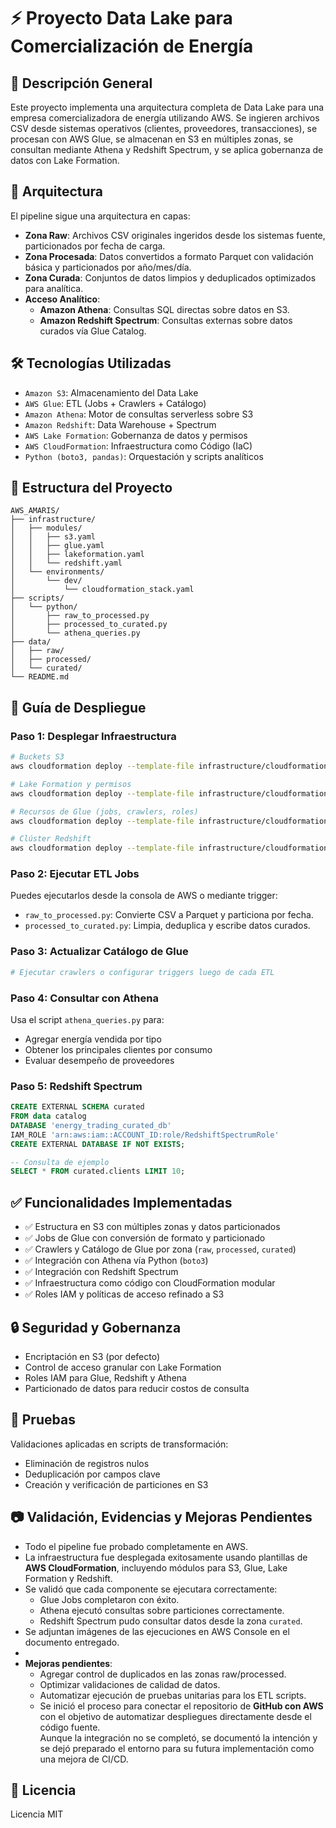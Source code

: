 
# ⚡ Proyecto Data Lake para Comercialización de Energía

## 📌 Descripción General
Este proyecto implementa una arquitectura completa de Data Lake para una empresa comercializadora de energía utilizando AWS. Se ingieren archivos CSV desde sistemas operativos (clientes, proveedores, transacciones), se procesan con AWS Glue, se almacenan en S3 en múltiples zonas, se consultan mediante Athena y Redshift Spectrum, y se aplica gobernanza de datos con Lake Formation.

## 📐 Arquitectura
El pipeline sigue una arquitectura en capas:

- **Zona Raw**: Archivos CSV originales ingeridos desde los sistemas fuente, particionados por fecha de carga.
- **Zona Procesada**: Datos convertidos a formato Parquet con validación básica y particionados por año/mes/día.
- **Zona Curada**: Conjuntos de datos limpios y deduplicados optimizados para analítica.
- **Acceso Analítico**:
  - **Amazon Athena**: Consultas SQL directas sobre datos en S3.
  - **Amazon Redshift Spectrum**: Consultas externas sobre datos curados vía Glue Catalog.
  
## 🛠 Tecnologías Utilizadas
- `Amazon S3`: Almacenamiento del Data Lake
- `AWS Glue`: ETL (Jobs + Crawlers + Catálogo)
- `Amazon Athena`: Motor de consultas serverless sobre S3
- `Amazon Redshift`: Data Warehouse + Spectrum
- `AWS Lake Formation`: Gobernanza de datos y permisos
- `AWS CloudFormation`: Infraestructura como Código (IaC)
- `Python (boto3, pandas)`: Orquestación y scripts analíticos

## 📁 Estructura del Proyecto
```
AWS_AMARIS/
├── infrastructure/
│   ├── modules/
│   │   ├── s3.yaml
│   │   ├── glue.yaml
│   │   ├── lakeformation.yaml
│   │   └── redshift.yaml
│   └── environments/
│       └── dev/
│           └── cloudformation_stack.yaml
├── scripts/
│   └── python/
│       ├── raw_to_processed.py
│       ├── processed_to_curated.py
│       └── athena_queries.py
├── data/
│   ├── raw/
│   ├── processed/
│   └── curated/
└── README.md

```

## 🚀 Guía de Despliegue

### Paso 1: Desplegar Infraestructura
```bash
# Buckets S3
aws cloudformation deploy --template-file infrastructure/cloudformation/modules/s3.yaml --stack-name datalake-s3

# Lake Formation y permisos
aws cloudformation deploy --template-file infrastructure/cloudformation/modules/lakeformation.yaml --stack-name datalake-lakeformation

# Recursos de Glue (jobs, crawlers, roles)
aws cloudformation deploy --template-file infrastructure/cloudformation/modules/glue.yaml --stack-name datalake-glue

# Clúster Redshift
aws cloudformation deploy --template-file infrastructure/cloudformation/modules/redshift.yaml --stack-name datalake-redshift
```

### Paso 2: Ejecutar ETL Jobs
Puedes ejecutarlos desde la consola de AWS o mediante trigger:
- `raw_to_processed.py`: Convierte CSV a Parquet y particiona por fecha.
- `processed_to_curated.py`: Limpia, deduplica y escribe datos curados.

### Paso 3: Actualizar Catálogo de Glue
```bash
# Ejecutar crawlers o configurar triggers luego de cada ETL
```

### Paso 4: Consultar con Athena
Usa el script `athena_queries.py` para:
- Agregar energía vendida por tipo
- Obtener los principales clientes por consumo
- Evaluar desempeño de proveedores

### Paso 5: Redshift Spectrum 
```sql
CREATE EXTERNAL SCHEMA curated
FROM data catalog
DATABASE 'energy_trading_curated_db'
IAM_ROLE 'arn:aws:iam::ACCOUNT_ID:role/RedshiftSpectrumRole'
CREATE EXTERNAL DATABASE IF NOT EXISTS;

-- Consulta de ejemplo
SELECT * FROM curated.clients LIMIT 10;
```

## ✅ Funcionalidades Implementadas
- ✅ Estructura en S3 con múltiples zonas y datos particionados
- ✅ Jobs de Glue con conversión de formato y particionado
- ✅ Crawlers y Catálogo de Glue por zona (`raw`, `processed`, `curated`)
- ✅ Integración con Athena vía Python (`boto3`)
- ✅ Integración con Redshift Spectrum
- ✅ Infraestructura como código con CloudFormation modular
- ✅ Roles IAM y políticas de acceso refinado a S3

## 🔒 Seguridad y Gobernanza
- Encriptación en S3 (por defecto)
- Control de acceso granular con Lake Formation
- Roles IAM para Glue, Redshift y Athena
- Particionado de datos para reducir costos de consulta

## 🧪 Pruebas
Validaciones aplicadas en scripts de transformación:
- Eliminación de registros nulos
- Deduplicación por campos clave
- Creación y verificación de particiones en S3

## 📷 Validación, Evidencias y Mejoras Pendientes

- Todo el pipeline fue probado completamente en AWS.  
- La infraestructura fue desplegada exitosamente usando plantillas de **AWS CloudFormation**, incluyendo módulos para S3, Glue, Lake Formation y Redshift.
- Se validó que cada componente se ejecutara correctamente:
  - Glue Jobs completaron con éxito.
  - Athena ejecutó consultas sobre particiones correctamente.
  - Redshift Spectrum pudo consultar datos desde la zona `curated`.
- Se adjuntan imágenes de las ejecuciones en AWS Console en el documento entregado.
- 
- **Mejoras pendientes**:
  - Agregar control de duplicados en las zonas raw/processed.
  - Optimizar validaciones de calidad de datos.
  - Automatizar ejecución de pruebas unitarias para los ETL scripts.
  - Se inició el proceso para conectar el repositorio de **GitHub con AWS** con el objetivo de automatizar despliegues directamente desde el código fuente.  
  Aunque la integración no se completó, se documentó la intención y se dejó preparado el entorno para su futura implementación como una mejora de CI/CD.

## 📄 Licencia
Licencia MIT

